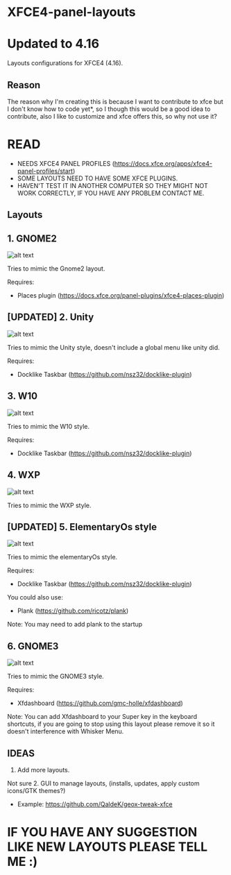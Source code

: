 # XFCE4-panel-layouts
# Updated to 4.16
Layouts configurations for XFCE4 (4.16). 

## Reason 
The reason why I'm creating this is because I want to contribute to xfce but I don't know how to code yet*, so I though this would be a good idea to contribute, also I like to customize and xfce offers this, so why not use it?

# READ
- NEEDS XFCE4 PANEL PROFILES (https://docs.xfce.org/apps/xfce4-panel-profiles/start)
- SOME LAYOUTS NEED TO HAVE SOME XFCE PLUGINS.
- HAVEN'T TEST IT IN ANOTHER COMPUTER SO THEY MIGHT NOT WORK CORRECTLY, IF YOU HAVE ANY PROBLEM CONTACT ME.

## Layouts

## 1. GNOME2

![alt text](https://raw.githubusercontent.com/shinixxx/XFCE4-panel-layouts/master/GNOME2/GNOME2-1.png?raw=true)

Tries to mimic the Gnome2 layout.

Requires: 
 - Places plugin (https://docs.xfce.org/panel-plugins/xfce4-places-plugin)

## [UPDATED] 2. Unity

![alt text](https://raw.githubusercontent.com/shinixxx/XFCE4-panel-layouts/master/Unity/unity-1.png?raw=true)

Tries to mimic the Unity style, doesn't include a global menu like unity did.

Requires:
 - Docklike Taskbar (https://github.com/nsz32/docklike-plugin)

## 3. W10

![alt text](https://raw.githubusercontent.com/shinixxx/XFCE4-panel-layouts/master/W10/W10-1.png?raw=true)

Tries to mimic the W10 style.

Requires:
 - Docklike Taskbar (https://github.com/nsz32/docklike-plugin)

## 4. WXP

![alt text](https://raw.githubusercontent.com/shinixxx/XFCE4-panel-layouts/master/WXP/WXP-1.png?raw=true)

Tries to mimic the WXP style.

## [UPDATED] 5. ElementaryOs style

![alt text](https://raw.githubusercontent.com/shinixxx/XFCE4-panel-layouts/master/elementary/elementary-1.png?raw=true)

Tries to mimic the elementaryOs style.

Requires:
 - Docklike Taskbar (https://github.com/nsz32/docklike-plugin)

You could also use:
 - Plank (https://github.com/ricotz/plank)

Note: You may need to add plank to the startup

## 6. GNOME3

![alt text](https://raw.githubusercontent.com/shinixxx/XFCE4-panel-layouts/master/GNOME3/gnome3-1.png?raw=true)

Tries to mimic the GNOME3 style.

Requires:
  - Xfdashboard (https://github.com/gmc-holle/xfdashboard)

Note: You can add Xfdashboard to your Super key in the keyboard shortcuts, if you are going to stop using this layout please remove it so it doesn't interference with Whisker Menu.

## IDEAS

1. Add more layouts.

Not sure
2. GUI to manage layouts, (installs, updates, apply custom icons/GTK themes?)
  - Example: https://github.com/QaldeK/geox-tweak-xfce



# IF YOU HAVE ANY SUGGESTION LIKE NEW LAYOUTS PLEASE TELL ME :)


